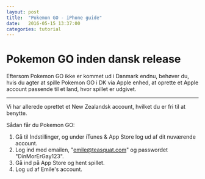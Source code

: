 ```yaml
---
layout: post
title:  "Pokemon GO - iPhone guide"
date:   2016-05-15 13:37:00
categories: tutorial
---
```


# Pokemon GO inden dansk release

Eftersom Pokemon GO ikke er kommet ud i Danmark endnu, behøver du,
hvis du agter at spille Pokemon GO i DK via Apple enhed, at oprette et Apple account
passende til et land, hvor spillet er udgivet.

---

Vi har allerede oprettet et New Zealandsk account, hvilket du er fri til at benytte.

Sådan får du Pokemon GO:

1. Gå til Indstillinger, og under iTunes & App Store log ud af dit nuværende account.
2. Log ind med emailen, "emile@teasquat.com" og passwordet "DinMorErGay123".
3. Gå ind på App Store og hent spillet.
4. Log ud af Emile's account.
